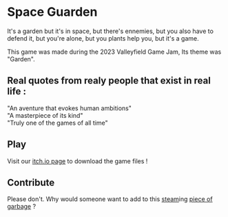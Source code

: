 # Space Guarden

It's a garden but it's in space, but there's ennemies, but you also have to defend it, but you're alone, but you plants help you, but it's a game.  

This game was made during the 2023 Valleyfield Game Jam, Its theme was "Garden".

## Real quotes from realy people that exist in real life :  
"An aventure that evokes human ambitions"  
"A masterpiece of its kind"  
"Truly one of the games of all time"

## Play

Visit our [itch.io page](https://aeroska.itch.io/space-guarden) to download the game files !

## Contribute

Please don't. Why would someone want to add to this [steam](https://store.steampowered.com)ing [piece of garbage](https://github.com/Guibi1/Space-Guarden) ?

